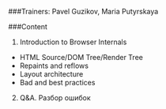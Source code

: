 ###Trainers: Pavel Guzikov, Maria Putyrskaya

###Content
1. Introduction to Browser Internals
- HTML Source/DOM Tree/Render Tree
- Repaints and reflows
- Layout architecture
- Bad and best practices

2. Q&A. Разбор ошибок
